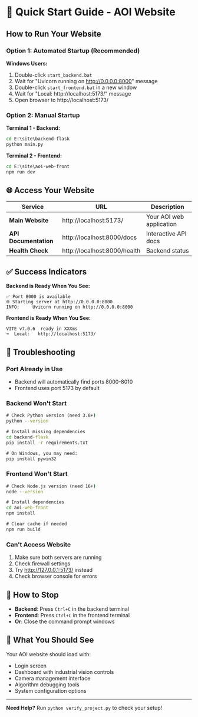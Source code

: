 # 🚀 Quick Start Guide - AOI Website

## How to Run Your Website

### Option 1: Automated Startup (Recommended)

**Windows Users:**
1. Double-click `start_backend.bat` 
2. Wait for "Uvicorn running on http://0.0.0.0:8000" message
3. Double-click `start_frontend.bat` in a new window
4. Wait for "Local: http://localhost:5173/" message
5. Open browser to http://localhost:5173/

### Option 2: Manual Startup

**Terminal 1 - Backend:**
```cmd
cd E:\site\backend-flask
python main.py
```

**Terminal 2 - Frontend:**
```cmd
cd E:\site\aoi-web-front
npm run dev
```

## 🌐 Access Your Website

| Service | URL | Description |
|---------|-----|-------------|
| **Main Website** | http://localhost:5173/ | Your AOI web application |
| **API Documentation** | http://localhost:8000/docs | Interactive API docs |
| **Health Check** | http://localhost:8000/health | Backend status |

## ✅ Success Indicators

**Backend is Ready When You See:**
```
✅ Port 8000 is available
🌐 Starting server at http://0.0.0.0:8000
INFO:     Uvicorn running on http://0.0.0.0:8000
```

**Frontend is Ready When You See:**
```
VITE v7.0.6  ready in XXXms
➜  Local:   http://localhost:5173/
```

## 🔧 Troubleshooting

### Port Already in Use
- Backend will automatically find ports 8000-8010
- Frontend uses port 5173 by default

### Backend Won't Start
```cmd
# Check Python version (need 3.8+)
python --version

# Install missing dependencies
cd backend-flask
pip install -r requirements.txt

# On Windows, you may need:
pip install pywin32
```

### Frontend Won't Start
```cmd
# Check Node.js version (need 16+)
node --version

# Install dependencies
cd aoi-web-front
npm install

# Clear cache if needed
npm run build
```

### Can't Access Website
1. Make sure both servers are running
2. Check firewall settings
3. Try http://127.0.0.1:5173/ instead
4. Check browser console for errors

## 🛑 How to Stop

- **Backend**: Press `Ctrl+C` in the backend terminal
- **Frontend**: Press `Ctrl+C` in the frontend terminal
- **Or**: Close the command prompt windows

## 📱 What You Should See

Your AOI website should load with:
- Login screen
- Dashboard with industrial vision controls
- Camera management interface
- Algorithm debugging tools
- System configuration options

---

**Need Help?** Run `python verify_project.py` to check your setup!